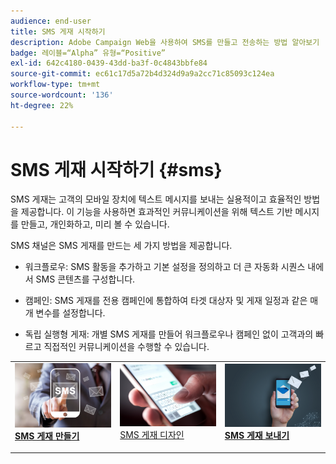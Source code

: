 ```yaml
---
audience: end-user
title: SMS 게재 시작하기
description: Adobe Campaign Web을 사용하여 SMS를 만들고 전송하는 방법 알아보기
badge: 레이블=“Alpha” 유형=“Positive”
exl-id: 642c4180-0439-43dd-ba3f-0c4843bbfe84
source-git-commit: ec61c17d5a72b4d324d9a9a2cc71c85093c124ea
workflow-type: tm+mt
source-wordcount: '136'
ht-degree: 22%

---
```


# SMS 게재 시작하기 {#sms}

SMS 게재는 고객의 모바일 장치에 텍스트 메시지를 보내는 실용적이고 효율적인 방법을 제공합니다. 이 기능을 사용하면 효과적인 커뮤니케이션을 위해 텍스트 기반 메시지를 만들고, 개인화하고, 미리 볼 수 있습니다.

SMS 채널은 SMS 게재를 만드는 세 가지 방법을 제공합니다.

* 워크플로우: SMS 활동을 추가하고 기본 설정을 정의하고 더 큰 자동화 시퀀스 내에서 SMS 콘텐츠를 구성합니다.

* 캠페인: SMS 게재를 전용 캠페인에 통합하여 타겟 대상자 및 게재 일정과 같은 매개 변수를 설정합니다.

* 독립 실행형 게재: 개별 SMS 게재를 만들어 워크플로우나 캠페인 없이 고객과의 빠르고 직접적인 커뮤니케이션을 수행할 수 있습니다.

<table style="table-layout:fixed"><tr style="border: 0;">
<td>
<a href="create-sms.md">
<img alt="리드" src="assets/do-not-localize/create_sms.png">
</a>
<div><a href="create-sms.md"><strong>SMS 게재 만들기 </strong>
</div>
<p>
</td>
<td>
<a href="content-sms.md">
<img alt="저빈도" src="assets/do-not-localize/design_sms.png">
</a>
<div>
<a href="content-sms.md">SMS 게재 디자인<strong></strong></a>
</div>
<p></td>
<td>
<a href="send-sms.md">
<img alt="유효성 검사" src="assets/do-not-localize/send_sms.png">
</a>
<div>
<a href="send-sms.md"><strong>SMS 게재 보내기</strong></a>
</div>
<p>
</td>
</tr></table>
